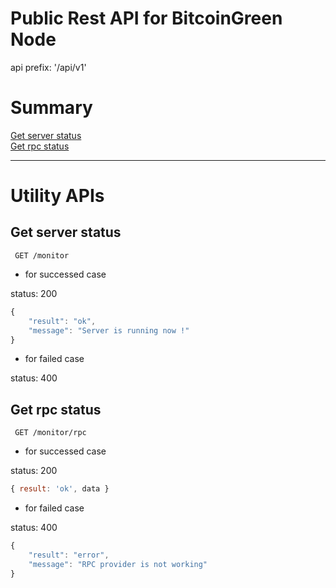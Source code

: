 # Public Rest API for BitcoinGreen Node

api prefix: '/api/v1'  

# Summary
[Get server status](#get-server-status)  
[Get rpc status](#get-rpc-status)  

***

# Utility APIs


## Get server status
```
 GET /monitor
```

* for successed case

status: 200
```javascript
{
    "result": "ok",
    "message": "Server is running now !"
}
```

* for failed case

status: 400


## Get rpc status
```
 GET /monitor/rpc
```

* for successed case

status: 200
```javascript
{ result: 'ok', data }
```

* for failed case

status: 400
```javascript
{
    "result": "error",
    "message": "RPC provider is not working"
}
```
